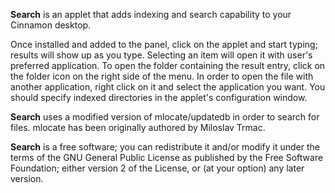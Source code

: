 **Search** is an applet that adds indexing and search capability to your Cinnamon desktop. 

Once installed and added to the panel, click on the applet and start typing; results will show up as you type. Selecting an item will open it with user's preferred application. To open the folder containing the result entry, click on the folder icon on the right side of the menu. In order to open the file with another application, right click on it and select the application you want. You should specify indexed directories in the applet's configuration window.

**Search** uses a modified version of mlocate/updatedb in order to search for files. mlocate has been originally authored by Miloslav Trmac.

**Search** is a free software; you can redistribute it and/or modify it under the terms of the GNU General Public License as published by the Free Software Foundation; either version 2 of the License, or (at your option) any later version.

